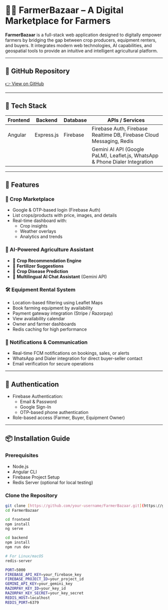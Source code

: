 # 👨‍🌾 FarmerBazaar – A Digital Marketplace for Farmers

**FarmerBazaar** is a full-stack web application designed to digitally empower farmers by bridging the gap between crop producers, equipment renters, and buyers. It integrates modern web technologies, AI capabilities, and geospatial tools to provide an intuitive and intelligent agricultural platform.

---

## 🔗 GitHub Repository

[👉 View on GitHub](https://github.com/Nana-4gohil/FarmerBazzar)

---

## 🧰 Tech Stack

| Frontend      | Backend           | Database     | APIs / Services                                                                 |
|---------------|-------------------|--------------|---------------------------------------------------------------------------------|
| Angular       | Express.js        | Firebase     | Firebase Auth, Firebase Realtime DB, Firebase Cloud Messaging, Redis           |
|               |                   |              | Gemini AI API (Google PaLM), Leaflet.js, WhatsApp & Phone Dialer Integration   |

---

## 🚀 Features

### 🛒 Crop Marketplace
- Google & OTP-based login (Firebase Auth)
- List crops/products with price, images, and details
- Real-time dashboard with:
  - Crop insights
  - Weather overlays
  - Analytics and trends

### 🧠 AI-Powered Agriculture Assistant
- 🌾 **Crop Recommendation Engine**
- 💊 **Fertilizer Suggestions**
- 🦠 **Crop Disease Prediction**
- 💬 **Multilingual AI Chat Assistant** (Gemini API)

### 🛠️ Equipment Rental System
- Location-based filtering using Leaflet Maps
- Book farming equipment by availability
- Payment gateway integration (Stripe / Razorpay)
- View availability calendar
- Owner and farmer dashboards
- Redis caching for high performance

### 🔔 Notifications & Communication
- Real-time FCM notifications on bookings, sales, or alerts
- WhatsApp and Dialer integration for direct buyer-seller contact
- Email verification for secure operations

---

## 🔐 Authentication

- Firebase Authentication:
  - Email & Password
  - Google Sign-In
  - OTP-based phone authentication
- Role-based access (Farmer, Buyer, Equipment Owner)

---

## 📦 Installation Guide

### Prerequisites
- Node.js
- Angular CLI
- Firebase Project Setup
- Redis Server (optional for local testing)

### Clone the Repository

```bash
git clone [https://github.com/your-username/FarmerBazaar.git](https://github.com/Nana-4gohil/FarmerBazzar.git)
cd FarmerBazaar

cd frontend
npm install
ng serve

cd backend
npm install
npm run dev

# For Linux/macOS
redis-server

PORT=5000
FIREBASE_API_KEY=your_firebase_key
FIREBASE_PROJECT_ID=your_project_id
GEMINI_API_KEY=your_gemini_key
RAZORPAY_KEY_ID=your_key_id
RAZORPAY_KEY_SECRET=your_key_secret
REDIS_HOST=localhost
REDIS_PORT=6379
